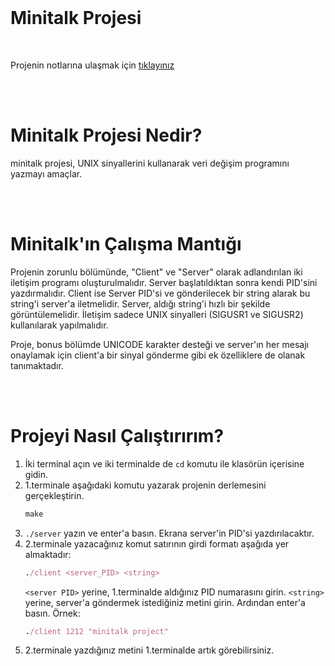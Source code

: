 <br>

# Minitalk Projesi
<br>

Projenin notlarına ulaşmak için [tıklayınız](https://github.com/nisaunnu/42_School_Curses/blob/minitalk/notes.md)

<br></br>

# Minitalk Projesi Nedir?
minitalk projesi, UNIX sinyallerini kullanarak veri değişim programını yazmayı amaçlar.

<br></br>

# Minitalk'ın Çalışma Mantığı
Projenin zorunlu bölümünde, "Client" ve "Server" olarak adlandırılan iki iletişim programı oluşturulmalıdır. Server başlatıldıktan sonra kendi PID'sini yazdırmalıdır. Client ise Server PID'si ve gönderilecek bir string alarak bu string'i server'a iletmelidir. Server, aldığı string'i hızlı bir şekilde görüntülemelidir. İletişim sadece UNIX sinyalleri (SIGUSR1 ve SIGUSR2) kullanılarak yapılmalıdır.

Proje, bonus bölümde UNICODE karakter desteği ve server'ın her mesajı onaylamak için client'a bir sinyal gönderme gibi ek özelliklere de olanak tanımaktadır.

<br></br>

# Projeyi Nasıl Çalıştırırım?
1.  İki terminal açın ve iki terminalde de ```cd``` komutu ile klasörün içerisine gidin.
2.  1.terminale aşağıdaki komutu yazarak projenin derlemesini gerçekleştirin.
	```ruby
	make
	```
3.  `./server` yazın ve enter'a basın. Ekrana server'in PID'si yazdırılacaktır.
4.  2.terminale yazacağınız komut satırının girdi formatı aşağıda yer almaktadır:
	```ruby
	./client <server_PID> <string>
	```
	`<server PID>` yerine, 1.terminalde aldığınız PID numarasını girin. `<string>` yerine, server'a göndermek istediğiniz metini girin. Ardından enter'a basın. Örnek:
	```ruby
	./client 1212 "minitalk project"
	```
1.  2.terminale yazdığınız metini 1.terminalde artık görebilirsiniz.
 
